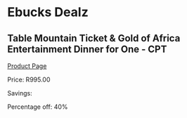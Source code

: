 
# Ebucks Dealz
## Table Mountain Ticket & Gold of Africa Entertainment Dinner for One - CPT
[Product Page](https://www.ebucks.com/web/shop/productSelected.do?prodId=212709266&catId=322194323)

Price: R995.00

Savings: 

Percentage off: 40%
	